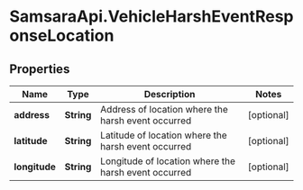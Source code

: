 # SamsaraApi.VehicleHarshEventResponseLocation

## Properties
Name | Type | Description | Notes
------------ | ------------- | ------------- | -------------
**address** | **String** | Address of location where the harsh event occurred | [optional] 
**latitude** | **String** | Latitude of location where the harsh event occurred | [optional] 
**longitude** | **String** | Longitude of location where the harsh event occurred | [optional] 


